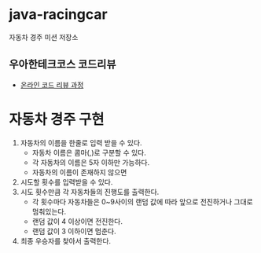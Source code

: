 # java-racingcar

자동차 경주 미션 저장소

## 우아한테크코스 코드리뷰

- [온라인 코드 리뷰 과정](https://github.com/woowacourse/woowacourse-docs/blob/master/maincourse/README.md)

# 자동차 경주 구현

1. 자동차의 이름을 한줄로 입력 받을 수 있다.
   - 자동차 이름은 콤마(,)로 구분할 수 있다.
   - 각 자동차의 이름은 5자 이하만 가능하다.
   - 자동차의 이름이 존재하지 않으면  
2. 시도할 횟수를 입력받을 수 있다.
3. 시도 횟수만큼 각 자동차들의 진행도를 출력한다.
   - 각 횟수마다 자동차들은 0~9사이의 랜덤 값에 따라 앞으로 전진하거나 그대로 멈춰있는다.
   - 랜덤 값이 4 이상이면 전진한다.
   - 랜덤 값이 3 이하이면 멈춘다. 
4. 최종 우승자를 찾아서 출력한다.